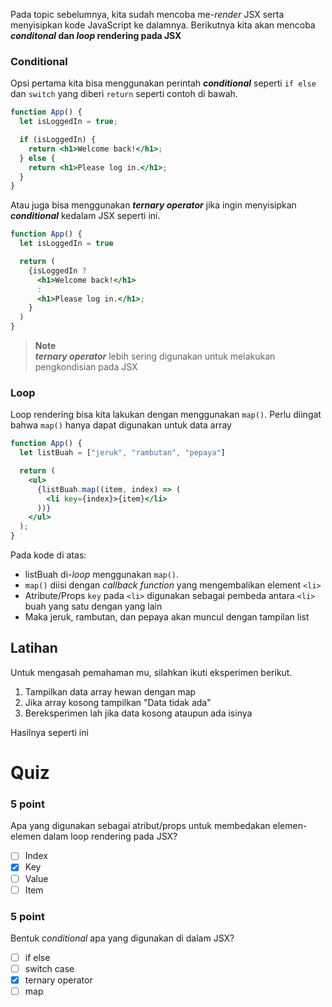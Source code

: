 Pada topic sebelumnya, kita sudah mencoba me-_render_ JSX serta menyisipkan kode JavaScript ke dalamnya. Berikutnya kita akan mencoba **_conditonal_ dan _loop_ rendering pada JSX**

### Conditional

Opsi pertama kita bisa menggunakan perintah _**conditional**_ seperti `if else` dan `switch` yang diberi `return` seperti contoh di bawah.

```jsx
function App() {
  let isLoggedIn = true;

  if (isLoggedIn) {
    return <h1>Welcome back!</h1>;
  } else {
    return <h1>Please log in.</h1>;
  }
}
```

Atau juga bisa menggunakan _**ternary operator**_ jika ingin menyisipkan **_conditional_** kedalam JSX seperti ini.

```jsx
function App() {
  let isLoggedIn = true

  return (
    {isLoggedIn ?
      <h1>Welcome back!</h1> 
      : 
      <h1>Please log in.</h1>;
    }
  )
}
```

> **Note**</br>
> _**ternary operator**_ lebih sering digunakan untuk melakukan pengkondisian pada JSX

### Loop

Loop rendering bisa kita lakukan dengan menggunakan `map()`. Perlu diingat bahwa `map()` hanya dapat digunakan untuk data array

```jsx
function App() {
  let listBuah = ["jeruk", "rambutan", "pepaya"]

  return (
    <ul>
      {listBuah.map((item, index) => (
        <li key={index}>{item}</li>
      ))}
    </ul>
  );
}
```
Pada kode di atas:
- listBuah di-_loop_ menggunakan `map()`. 
- `map()` diisi dengan _callback function_ yang mengembalikan element `<li>`
- Atribute/Props `key` pada `<li>` digunakan sebagai pembeda antara `<li>` buah yang satu dengan yang lain
- Maka jeruk, rambutan, dan pepaya akan muncul dengan tampilan list


## Latihan
Untuk mengasah pemahaman mu, silahkan ikuti eksperimen berikut.

1. Tampilkan data array hewan dengan map
1. Jika array kosong tampilkan "Data tidak ada"
1. Bereksperimen lah jika data kosong ataupun ada isinya

Hasilnya seperti ini


# Quiz

### 5 point
Apa yang digunakan sebagai atribut/props untuk membedakan elemen-elemen dalam loop rendering pada JSX?
- [ ] Index
- [x] Key
- [ ] Value
- [ ] Item

### 5 point
Bentuk _conditional_ apa yang digunakan di dalam JSX?
- [ ] if else
- [ ] switch case
- [x] ternary operator
- [ ] map